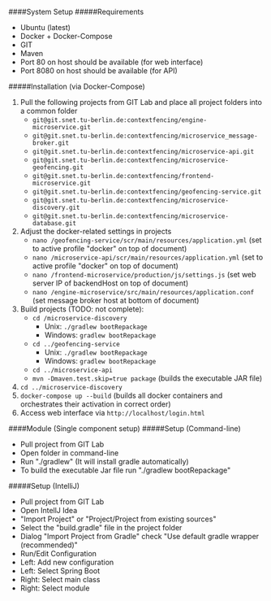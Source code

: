 ####System Setup
#####Requirements
* Ubuntu (latest)
* Docker + Docker-Compose
* GIT
* Maven
* Port 80 on host should be available (for web interface)
* Port 8080 on host should be available (for API)

#####Installation (via Docker-Compose)
1. Pull the following projects from GIT Lab and place all project folders into a common folder
    * `git@git.snet.tu-berlin.de:contextfencing/engine-microservice.git`
    * `git@git.snet.tu-berlin.de:contextfencing/microservice_message-broker.git`
    * `git@git.snet.tu-berlin.de:contextfencing/microservice-api.git`
    * `git@git.snet.tu-berlin.de:contextfencing/microservice-geofencing.git`
    * `git@git.snet.tu-berlin.de:contextfencing/frontend-microservice.git`
    * `git@git.snet.tu-berlin.de:contextfencing/geofencing-service.git`
    * `git@git.snet.tu-berlin.de:contextfencing/microservice-discovery.git`
    * `git@git.snet.tu-berlin.de:contextfencing/microservice-database.git` 
2. Adjust the docker-related settings in projects
    *  `nano /geofencing-service/scr/main/resources/application.yml` (set to active profile "docker" on top of document)
    *  `nano /microservice-api/scr/main/resources/application.yml` (set to active profile "docker" on top of document)
    *  `nano /frontend-microservice/production/js/settings.js` (set web server IP of backendHost on top of document)
    *  `nano /engine-microservice/src/main/resources/application.conf` (set message broker host at bottom of document)
3. Build projects (TODO: not complete):
    *  `cd /microservice-discovery`
        - Unix: `./gradlew bootRepackage`
        - Windows: `gradlew bootRepackage` 
    *  `cd ../geofencing-service`
        - Unix: `./gradlew bootRepackage`
        - Windows: `gradlew bootRepackage` 
    *  `cd ../microservice-api`   
    *  `mvn -Dmaven.test.skip=true package` (builds the executable JAR file)
4.  `cd ../microservice-discovery`
5.  `docker-compose up --build` (builds all docker containers and orchestrates their activation in correct order)
6.  Access web interface via `http://localhost/login.html`  

####Module (Single component setup)
#####Setup (Command-line)
- Pull project from GIT Lab
- Open folder in command-line
- Run "./gradlew" (It will install gradle automatically)
- To build the executable Jar file run "./gradlew bootRepackage"

#####Setup (IntelliJ)
- Pull project from GIT Lab
- Open IntellJ Idea
- "Import Project" or "Project/Project from existing sources"
- Select the "build.gradle" file in the project folder
- Dialog "Import Project from Gradle" check "Use default gradle wrapper (recommended)"
- Run/Edit Configuration
- Left: Add new configuration
- Left: Select Spring Boot
- Right: Select main class
- Right: Select module
